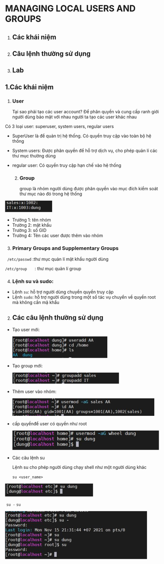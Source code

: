 # MANAGING LOCAL USERS AND GROUPS  

1. ## Các khái niệm 

2. ## Câu lệnh thường sử dụng

3. ## Lab

   

## 1.Các khái niệm 

   1. ### User 

      Tại sao phải tạo các user account? Để phân quyền và cung cấp ranh giới người dùng bảo mật với nhau người ta tạo các user khác nhau 

Có 3 loại user: superuser, system users, regular users  

- SuperUser là để quản trị hệ thống. Có quyền truy cập vào toàn bộ hệ thống

- System users: Được phân quyền để hỗ trợ dịch vụ, cho phép quản lí các thư mục thường dùng

- regular user: Có quyền truy cập hạn chế vào hệ thống

  2. ### Group

       group là nhóm người dùng được phân quyền vào mục đích kiểm soát thư mục nào đó trong hệ thống 

![infgr](images/infuser.JPG)

- Trường 1: tên nhóm 
- Trường 2: mật khẩu 
- Trường 3:  số GID
- Trường 4: Tên các user được thêm vào nhóm



3. ### Primary Groups and Supplementary Groups  

` /etc/passwd` :thư mục quản lí mật khẩu người dùng 

`/etc/group   ` : thư mục quản lí group 

4. ### Lệnh su và sudo: 

- Lệnh `su`: hỗ trợ người dùng chuyền quyền truy cập 
- Lệnh `sudo`: hỗ trợ người dùng trong một số tác vụ chuyển về quyền root mà không cần mậ khẩu 

2. ## Các câu lệnh thường sử dụng 

- Tạo user mới: 

  ![taoUser](images/taoUser.JPG)

- Tạo group mới: 

  ![taonhom](images/taonhom.JPG)

- Thêm user vào nhóm: 

  ![themvao1nhom](images/themvao1nhom.JPG)

- cấp quyềnđể user có quyền như root 

  ![capquyen](images/capquyen.JPG)

- Các câu lệnh su 

  Lệnh su cho phép người dùng chạy shell như một người dùng khác

  `su <user_name>`

![su](images/su.JPG)

​        `su -` `su`

![su-](images/su-su.JPG)

